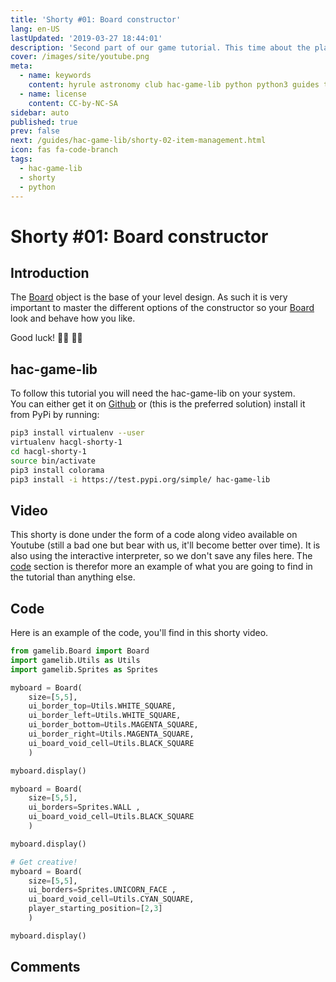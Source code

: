 ```yaml
---
title: 'Shorty #01: Board constructor'
lang: en-US
lastUpdated: '2019-03-27 18:44:01'
description: 'Second part of our game tutorial. This time about the player movements. In this tutorial we will learn about that and more game management.'
cover: /images/site/youtube.png
meta:
  - name: keywords
    content: hyrule astronomy club hac-game-lib python python3 guides tutorial beginner educational kids coding games learning player movement part2
  - name: license
    content: CC-by-NC-SA
sidebar: auto
published: true
prev: false
next: /guides/hac-game-lib/shorty-02-item-management.html
icon: fas fa-code-branch
tags: 
  - hac-game-lib
  - shorty
  - python
---
```


# Shorty #01: Board constructor

## Introduction

The [Board] object is the base of your level design. As such it is very important to master the different options of the constructor so your [Board] look and behave how you like.

Good luck! :woman_student: :man_student:

## hac-game-lib

To follow this tutorial you will need the hac-game-lib on your system.  
You can either get it on [Github](https://github.com/arnauddupuis/hac-game-lib) or (this is the preferred solution) install it from PyPi by running:

``` bash
pip3 install virtualenv --user
virtualenv hacgl-shorty-1
cd hacgl-shorty-1
source bin/activate
pip3 install colorama
pip3 install -i https://test.pypi.org/simple/ hac-game-lib
```

## Video

This shorty is done under the form of a code along video available on Youtube (still a bad one but bear with us, it'll become better over time).
It is also using the interactive interpreter, so we don't save any files here. The [code](#code) section is therefor more an example of what you are going to find in the tutorial than anything else.

<youtube url="https://www.youtube.com/embed/9y1XBwrB5OI" />

## Code

Here is an example of the code, you'll find in this shorty video.

``` python
from gamelib.Board import Board
import gamelib.Utils as Utils
import gamelib.Sprites as Sprites

myboard = Board(
    size=[5,5], 
    ui_border_top=Utils.WHITE_SQUARE, 
    ui_border_left=Utils.WHITE_SQUARE, 
    ui_border_bottom=Utils.MAGENTA_SQUARE, 
    ui_border_right=Utils.MAGENTA_SQUARE,
    ui_board_void_cell=Utils.BLACK_SQUARE
    )

myboard.display()

myboard = Board(
    size=[5,5], 
    ui_borders=Sprites.WALL , 
    ui_board_void_cell=Utils.BLACK_SQUARE
    )

myboard.display()

# Get creative!
myboard = Board(
    size=[5,5], 
    ui_borders=Sprites.UNICORN_FACE , 
    ui_board_void_cell=Utils.CYAN_SQUARE,
    player_starting_position=[2,3]
    )

myboard.display()

```

## Comments

<disqus />



[Board]: https://hac-game-lib.readthedocs.io/en/latest/board.html